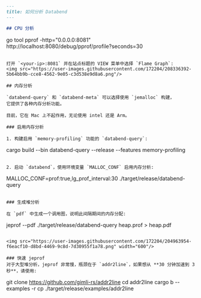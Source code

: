 ```md
---
title: 如何分析 Databend
---

## CPU 分析

```
go tool pprof -http="0.0.0.0:8081" http://localhost:8080/debug/pprof/profile?seconds=30
```

打开 `<your-ip>:8081` 并在站点标题的 VIEW 菜单中选择 `Flame Graph`:
<img src="https://user-images.githubusercontent.com/172204/208336392-5b64bb9b-cce8-4562-9e05-c3d538e9d8a6.png"/>

## 内存分析

`databend-query` 和 `databend-meta` 可以选择使用 `jemalloc` 构建，
它提供了各种内存分析功能。

目前，它在 Mac 上不起作用，无论使用 intel 还是 Arm。

### 启用内存分析

1. 构建启用 `memory-profiling` 功能的 `databend-query`:
  ```
  cargo build --bin databend-query --release --features memory-profiling
  ```

2. 启动 `databend`，使用环境变量 `MALLOC_CONF` 启用内存分析:
  
  ```
  MALLOC_CONF=prof:true,lg_prof_interval:30 ./target/release/databend-query
  ```

### 生成堆分析

在 `pdf` 中生成一个调用图，说明此间隔期间的内存分配:

```
jeprof --pdf ./target/release/databend-query heap.prof > heap.pdf
```

<img src="https://user-images.githubusercontent.com/172204/204963954-f6eacf10-d8bd-4469-9c8d-7d30955f1a78.png" width="600"/>

### 快速 jeprof
对于大型堆分析，jeprof 非常慢，瓶颈在于 `addr2line`，如果想从 **30 分钟加速到 3 秒**，请使用:
```
git clone https://github.com/gimli-rs/addr2line
cd addr2line
cargo b --examples -r
cp ./target/release/examples/addr2line <your-addr2line-find-with-whereis-addr2line>
```
